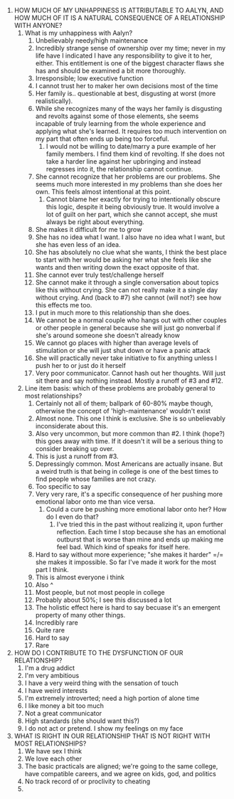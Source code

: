 1. HOW MUCH OF MY UNHAPPINESS IS ATTRIBUTABLE TO AALYN, AND HOW MUCH OF IT IS A NATURAL CONSEQUENCE OF A RELATIONSHIP WITH ANYONE?
	1. What is my unhappiness with Aalyn?
		1. Unbelievably needy/high maintenance
		2. Incredibly strange sense of ownership over my time; never in my life have I indicated I have any responsibility to give it to her, either. This entitlement is one of the biggest character flaws she has and should be examined a bit more thoroughly.
		3. Irresponsible; low executive function
		4. I cannot trust her to maker her own decisions most of the time
		5. Her family is.. questionable at best, disgusting at worst (more realistically).
		6. While she recognizes many of the ways her family is disgusting and revolts against some of those elements, she seems incapable of truly learning from the whole experience and applying what she's learned. It requires too much intervention on my part that often ends up being too forceful.
			1. I would not be willing to date/marry a pure example of her family members. I find them kind of revolting. If she does not take a harder line against her upbringing and instead regresses into it, the relationship cannot continue.
		7. She cannot recognize that her problems are our problems. She seems much more interested in my problems than she does her own. This feels almost intentional at this point.
			1. Cannot blame her exactly for trying to intentionally obscure this logic, despite it being obviously true. It would involve a lot of guilt on her part, which she cannot accept, she must always be right about everything.
		8. She makes it difficult for me to grow
		9. She has no idea what I want. I also have no idea what I want, but she has even less of an idea.
		10. She has absolutely no clue what she wants, I think the best place to start with her would be asking her what she feels like she wants and then writing down the exact opposite of that.
		11. She cannot ever truly test/challenge herself
		12. She cannot make it through a single conversation about topics like this without crying. She can not really make it a single day without crying. And (back to #7) she cannot (will not?) see how this effects me too.
		13. I put in much more to this relationship than she does.
		14. We cannot be a normal couple who hangs out with other couples or other people in general because she will just go nonverbal if she's around someone she doesn't already know
		15. We cannot go places with higher than average levels of stimulation or she will just shut down or have a panic attack
		16. She will practically never take initiative to fix anything unless I push her to or just do it herself
		17. Very poor communicator. Cannot hash out her thoughts. Will just sit there and say nothing instead. Mostly a runoff of #3 and #12.
	2. Line item basis: which of these problems are probably general to most relationships?
		1. Certainly not all of them; ballpark of 60-80% maybe though, otherwise the concept of 'high-maintenance' wouldn't exist
		2. Almost none. This one I think is exclusive. She is so unbelievably inconsiderate about this.
		3. Also very uncommon, but more common than #2. I think (hope?) this goes away with time. If it doesn't it will be a serious thing to consider breaking up over.
		4. This is just a runoff from #3.
		5. Depressingly common. Most Americans are actually insane. But a weird truth is that being in college is one of the best times to find people whose families are not crazy.
		6. Too specific to say
		7. Very very rare, it's a specific consequence of her pushing more emotional labor onto me than vice versa.
			1. Could a cure be pushing more emotional labor onto her? How do I even do that?
				1. I've tried this in the past without realizing it, upon further reflection. Each time I stop because she has an emotional outburst that is worse than mine and ends up making me feel bad. Which kind of speaks for itself here.
		8. Hard to say without more experience; "she makes it harder" =/= she makes it impossible. So far I've made it work for the most part I think.
		9. This is almost everyone i think
		10. Also ^
		11. Most people, but not most people in college
		12. Probably about 50%; I see this discussed a lot
		13. The holistic effect here is hard to say becuase it's an emergent property of many other things.
		14. Incredibly rare
		15. Quite rare
		16. Hard to say
		17. Rare
2. HOW DO I CONTRIBUTE TO THE DYSFUNCTION OF OUR RELATIONSHIP?
	1. I'm a drug addict
	2. I'm very ambitious
	3. I have a very weird thing with the sensation of touch
	4. I have weird interests
	5. I'm extremely introverted; need a high portion of alone time
	6. I like money a bit too much
	7. Not a great communicator
	8. High standards (she should want this?)
	9. I do not act or pretend. I show my feelings on my face
3. WHAT IS RIGHT IN OUR RELATIONSHIP THAT IS NOT RIGHT WITH MOST RELATIONSHIPS?
	1. We have sex I think
	2. We love each other
	3. The basic practicals are aligned; we're going to the same college, have compatible careers, and we agree on kids, god, and politics
	4. No track record of or proclivity to cheating
	5. 